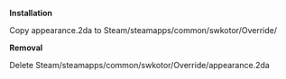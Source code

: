 **Installation**

Copy appearance.2da to Steam/steamapps/common/swkotor/Override/

**Removal**

Delete Steam/steamapps/common/swkotor/Override/appearance.2da
